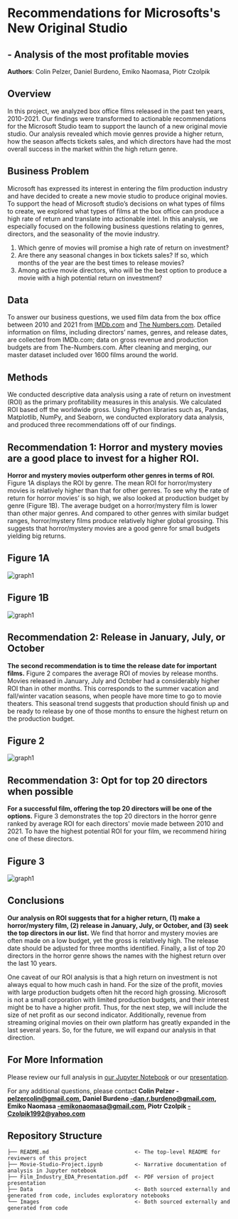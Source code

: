 # Recommendations for Microsofts's New Original Studio 
## - Analysis of the most profitable movies

**Authors**: Colin Pelzer, Daniel Burdeno, Emiko Naomasa, Piotr Czolpik

## Overview

In this project, we analyzed box office films released in the past ten years, 2010-2021. 
Our findings were transformed to actionable recommendations for the Microsoft Studio team to support the launch of a new original movie studio. 
Our analysis revealed which movie genres provide a higher return, how the season affects tickets sales, 
and which directors have had the most overall success in the market within the high return genre. 


## Business Problem

Microsoft has expressed its interest in entering the film production industry and have decided to create a new movie studio to produce original movies. 
To support the head of Microsoft studio’s decisions on what types of films to create, 
we explored what types of films at the box office can produce a high rate of return and translate into actionable intel. 
In this analysis, we especially focused on the following business questions relating to genres, directors, and the seasonality of the movie industry.

1.	Which genre of movies will promise a high rate of return on investment?   
2.	Are there any seasonal changes in box tickets sales? If so, which months of the year are the best times to release movies? 
3.	Among active movie directors, who will be the best option to produce a movie with a high potential return on investment? 


## Data

To answer our business questions, we used film data from the box office between 2010 and 2021 from [IMDb.com](https://www.imdb.com/) and [The Numbers.com](https://www.the-numbers.com/). 
Detailed information on films, including directors’ names, genres, and release dates, are collected from IMDb.com; 
data on gross revenue and production budgets are from The-Numbers.com. 
After cleaning and merging, our master dataset included over 1600 films around the world.  


## Methods

We conducted descriptive data analysis using a rate of return on investment (ROI) as the primary profitability measures in this analysis. 
We calculated ROI based off the worldwide gross. Using Python libraries such as, Pandas, Matplotlib, NumPy, and Seaborn, we conducted exploratory
data analysis, and produced three recommendations off of our findings.


## Recommendation 1: Horror and mystery movies are a good place to invest for a higher ROI. 

**Horror and mystery movies outperform other genres in terms of ROI.** 
Figure 1A displays the ROI by genre. 
The mean ROI for horror/mystery movies is relatively higher than that for other genres. 
To see why the rate of return for horror movies’ is so high, we also looked at production budget by genre (Figure 1B). 
The average budget on a horror/mystery film is lower than other major genres. 
And compared to other genres with similar budget ranges, horror/mystery films produce relatively higher global grossing. 
This suggests that horror/mystery movies are a good genre for small budgets yielding big returns. 

## Figure 1A
![graph1](./Images/ROIBARGenre.png)

## Figure 1B
![graph1](./Images/Bar_budget_gross_genre1.png)


## Recommendation 2: Release in January, July, or October 

**The second recommendation is to time the release date for important films.** 
Figure 2 compares the average ROI of movies by release months. 
Movies released in January, July and October had a considerably higher ROI than in other months. 
This corresponds to the summer vacation and fall/winter vacation seasons, when people have more time to go to movie theaters. 
This seasonal trend suggests that production should finish up and be ready to release by one of those months to ensure the highest return on the production budget.

## Figure 2
![graph1](./Images/seasonality_final.png)


## Recommendation 3: Opt for top 20 directors when possible

**For a successful film, offering the top 20 directors will be one of the options.** 
Figure 3 demonstrates the top 20 directors in the horror genre ranked by average ROI for each directors' movie made between 2010 and 2021.
To have the highest potential ROI for your film, we recommend hiring one of these directors.

## Figure 3
![graph1](./Images/directors_final.png) 


## Conclusions

**Our analysis on ROI suggests that for a higher return, (1) make a horror/mystery film, (2) release in January, July, or October, and (3) seek the top directors in our list.** 
We find that horror and mystery movies are often made on a low budget, yet the gross is relatively high. 
The release date should be adjusted for three months identified.
Finally, a list of top 20 directors in the horror genre shows the names with the highest return over the last 10 years. 

One caveat of our ROI analysis is that a high return on investment is not always equal to how much cash in hand. 
For the size of the profit, movies with large production budgets often hit the record high grossing. 
Microsoft is not a small corporation with limited production budgets, and their interest might be to have a higher profit. 
Thus, for the next step, we will include the size of net profit as our second indicator. 
Additionally, revenue from streaming original movies on their own platform has greatly expanded in the last several years. 
So, for the future, we will expand our analysis in that direction. 


## For More Information

Please review our full analysis in [our Jupyter Notebook](./Movie-Studio-Project.ipynb) or our [presentation](./Film-Industry-EDA-PresentationF.pdf).

For any additional questions, please contact **Colin Pelzer - pelzercolin@gmail.com, Daniel Burdeno -dan.r.burdeno@gmail.com, Emiko Naomasa -emikonaomasa@gmail.com, Piotr Czolpik -Czolpik1992@yahoo.com**


## Repository Structure

```
├── README.md                           <- The top-level README for reviewers of this project
├── Movie-Studio-Project.ipynb          <- Narrative documentation of analysis in Jupyter notebook
├── Film_Industry_EDA_Presentation.pdf  <- PDF version of project presentation
├── Data                                <- Both sourced externally and generated from code, includes exploratory notebooks
└── Images                              <- Both sourced externally and generated from code
```

